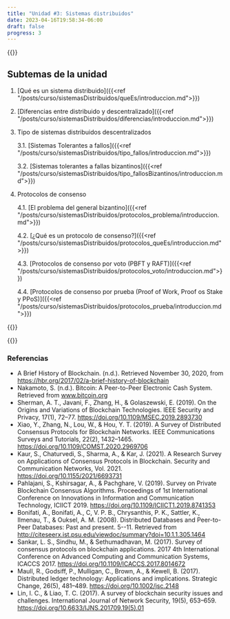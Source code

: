```yaml
---
title: "Unidad #3: Sistemas distribuidos"
date: 2023-04-16T19:58:34-06:00
draft: false
progress: 3
---
```


{{<avance condicion="0" idPagina="2">}}

## Subtemas de la unidad

1. [Qué es un sistema distribuido]({{<ref "/posts/curso/sistemasDistribuidos/queEs/introduccion.md">}})

2. [Diferencias entre distribuido y descentralizado]({{<ref "/posts/curso/sistemasDistribuidos/diferencias/introduccion.md">}})

3. Tipo de sistemas distribuidos descentralizados 
    
    3.1. [Sistemas Tolerantes a fallos]({{<ref "/posts/curso/sistemasDistribuidos/tipo_fallos/introduccion.md">}})
    
    3.2. [Sistemas tolerantes a fallas bizantinos]({{<ref "/posts/curso/sistemasDistribuidos/tipo_fallosBizantinos/introduccion.md">}})

4. Protocolos de consenso
    
    4.1. [El problema del general bizantino]({{<ref "/posts/curso/sistemasDistribuidos/protocolos_problema/introduccion.md">}})

    4.2. [¿Qué es un protocolo de consenso?]({{<ref "/posts/curso/sistemasDistribuidos/protocolos_queEs/introduccion.md">}})
    
    4.3. [Protocolos de consenso por voto (PBFT y RAFT)]({{<ref "/posts/curso/sistemasDistribuidos/protocolos_voto/introduccion.md">}})
    
    4.4. [Protocolos de consenso por prueba (Proof of Work, Proof os Stake y PPoS)]({{<ref "/posts/curso/sistemasDistribuidos/protocolos_prueba/introduccion.md">}})

{{<salto>}}

{{<salto>}}

### Referencias

- A Brief History of Blockchain. (n.d.). Retrieved November 30, 2020, from https://hbr.org/2017/02/a-brief-history-of-blockchain
- Nakamoto, S. (n.d.). Bitcoin: A Peer-to-Peer Electronic Cash System. Retrieved from www.bitcoin.org
- Sherman, A. T., Javani, F., Zhang, H., & Golaszewski, E. (2019). On the Origins and Variations of Blockchain Technologies. IEEE Security and Privacy, 17(1), 72–77. https://doi.org/10.1109/MSEC.2019.2893730
- Xiao, Y., Zhang, N., Lou, W., & Hou, Y. T. (2019). A Survey of Distributed Consensus Protocols for Blockchain Networks. IEEE Communications Surveys and Tutorials, 22(2), 1432–1465. https://doi.org/10.1109/COMST.2020.2969706
- Kaur, S., Chaturvedi, S., Sharma, A., & Kar, J. (2021). A Research Survey on Applications of Consensus Protocols in Blockchain. Security and Communication Networks, Vol. 2021. https://doi.org/10.1155/2021/6693731
- Pahlajani, S., Kshirsagar, A., & Pachghare, V. (2019). Survey on Private Blockchain Consensus Algorithms. Proceedings of 1st International Conference on Innovations in Information and Communication Technology, ICIICT 2019. https://doi.org/10.1109/ICIICT1.2019.8741353
- Bonifati, A., Bonifati, A., C, V. P. B., Chrysanthis, P. K., Sattler, K., Ilmenau, T., & Ouksel, A. M. (2008). Distributed Databases and Peer-to-Peer Databases: Past and present. 5--11. Retrieved from http://citeseerx.ist.psu.edu/viewdoc/summary?doi=10.1.1.305.1464
- Sankar, L. S., Sindhu, M., & Sethumadhavan, M. (2017). Survey of consensus protocols on blockchain applications. 2017 4th International Conference on Advanced Computing and Communication Systems, ICACCS 2017. https://doi.org/10.1109/ICACCS.2017.8014672
- Maull, R., Godsiff, P., Mulligan, C., Brown, A., & Kewell, B. (2017). Distributed ledger technology: Applications and implications. Strategic Change, 26(5), 481–489. https://doi.org/10.1002/jsc.2148
- Lin, I. C., & Liao, T. C. (2017). A survey of blockchain security issues and challenges. International Journal of Network Security, 19(5), 653–659. https://doi.org/10.6633/IJNS.201709.19(5).01